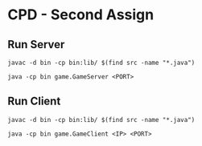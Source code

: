 # CPD - Second Assign

## Run Server

```shell
javac -d bin -cp bin:lib/ $(find src -name "*.java") 
```

```shell
java -cp bin game.GameServer <PORT>
```

## Run Client

```shell
javac -d bin -cp bin:lib/ $(find src -name "*.java") 
```

```shell
java -cp bin game.GameClient <IP> <PORT>
```